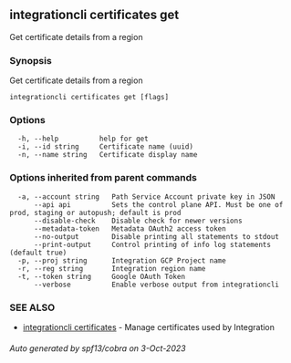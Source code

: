## integrationcli certificates get

Get certificate details from a region

### Synopsis

Get certificate details from a region

```
integrationcli certificates get [flags]
```

### Options

```
  -h, --help          help for get
  -i, --id string     Certificate name (uuid)
  -n, --name string   Certificate display name
```

### Options inherited from parent commands

```
  -a, --account string   Path Service Account private key in JSON
      --api api          Sets the control plane API. Must be one of prod, staging or autopush; default is prod
      --disable-check    Disable check for newer versions
      --metadata-token   Metadata OAuth2 access token
      --no-output        Disable printing all statements to stdout
      --print-output     Control printing of info log statements (default true)
  -p, --proj string      Integration GCP Project name
  -r, --reg string       Integration region name
  -t, --token string     Google OAuth Token
      --verbose          Enable verbose output from integrationcli
```

### SEE ALSO

* [integrationcli certificates](integrationcli_certificates.md)	 - Manage certificates used by Integration

###### Auto generated by spf13/cobra on 3-Oct-2023
